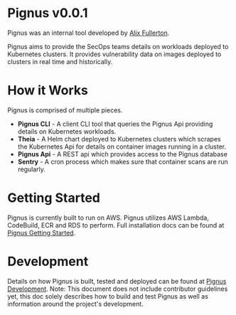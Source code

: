 # Pignus v0.0.1

Pignus was an internal tool developed by [Alix Fullerton](https://github.com/politeauthority).


Pignus aims to provide the SecOps teams details on workloads deployed to Kubernetes clusters. It
provides vulnerability data on images deployed to clusters in real time and historically.

# How it Works
Pignus is comprised of multiple pieces.
 - **Pignus CLI** - A client CLI tool that queries the Pignus Api providing details on Kubernetes workloads.
 - **Theia** - A Helm chart deployed to Kubernetes clusters which scrapes the Kubernetes Api for details on container images running in a cluster.
 - **Pignus Api** - A REST api which provides access to the Pignus database
 - **Sentry** - A cron process which makes sure that container scans are run regularly.

# Getting Started
Pignus is currently built to run on AWS. Pignus utilizes AWS Lambda, CodeBuild, ECR and RDS to
perform. Full installation docs can be found at [Pignus Getting Started](docs/getting-started.md).

# Development
Details on how Pignus is built, tested and deployed can be found at
[Pignus Development](docs/development.md). Note: This document does not include contributor
guidelines yet, this doc solely describes how to build and test Pignus as well as information around
the project's development.

